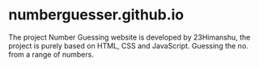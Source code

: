 # numberguesser.github.io
The project Number Guessing website is developed by 23Himanshu, the project is purely based on HTML, CSS and JavaScript. Guessing the no. from a range of numbers.
